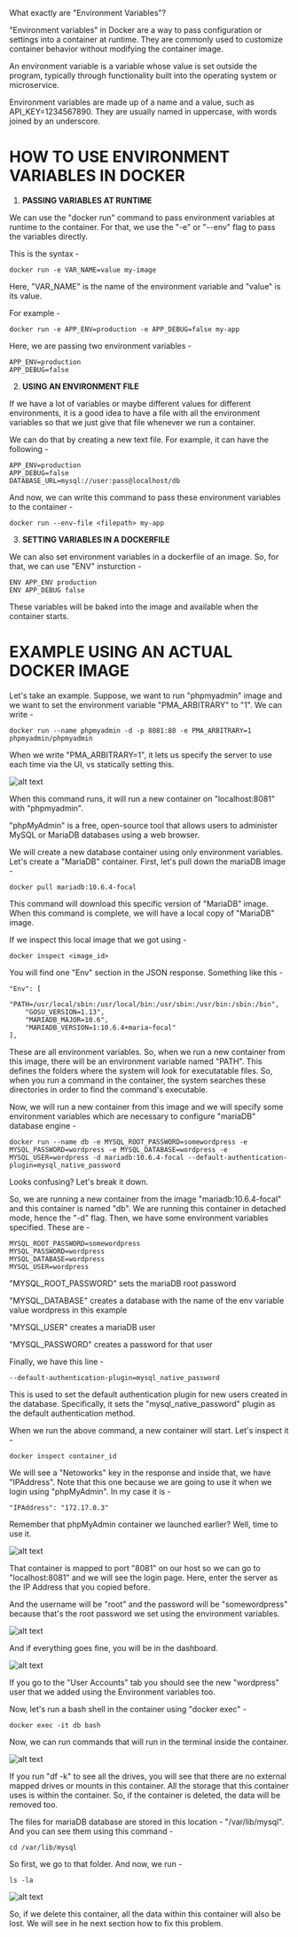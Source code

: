 What exactly are "Environment Variables"?

"Environment variables" in Docker are a way to pass configuration or settings into a container at runtime. They are commonly used to customize container behavior without modifying the container image.

An environment variable is a variable whose value is set outside the program, typically through functionality built into the operating system or microservice.

Environment variables are made up of a name and a value, such as API_KEY=1234567890. They are usually named in uppercase, with words joined by an underscore. 

# HOW TO USE ENVIRONMENT VARIABLES IN DOCKER

1. **PASSING VARIABLES AT RUNTIME**

We can use the "docker run" command to pass environment variables at runtime to the container. For that, we use the "-e" or "--env" flag to pass the variables directly.

This is the syntax -

    docker run -e VAR_NAME=value my-image

Here, "VAR_NAME" is the name of the environment variable and "value" is its value.

For example -

    docker run -e APP_ENV=production -e APP_DEBUG=false my-app

Here, we are passing two environment variables -

    APP_ENV=production
    APP_DEBUG=false

2. **USING AN ENVIRONMENT FILE**

If we have a lot of variables or maybe different values for different environments, it is a good idea to have a file with all the environment variables so that we just give that file whenever we run a container.

We can do that by creating a new text file. For example, it can have the following - 

    APP_ENV=production
    APP_DEBUG=false
    DATABASE_URL=mysql://user:pass@localhost/db

And now, we can write this command to pass these environment variables to the container -

    docker run --env-file <filepath> my-app

3. **SETTING VARIABLES IN A DOCKERFILE**

We can also set environment variables in a dockerfile of an image. So, for that, we can use "ENV" insturction -

    ENV APP_ENV production
    ENV APP_DEBUG false

These variables will be baked into the image and available when the container starts.

# EXAMPLE USING AN ACTUAL DOCKER IMAGE

Let's take an example. Suppose, we want to run "phpmyadmin" image and we want to set the environment variable "PMA_ARBITRARY" to "1". We can write -

    docker run --name phpmyadmin -d -p 8081:80 -e PMA_ARBITRARY=1 phpmyadmin/phpmyadmin

When we write "PMA_ARBITRARY=1", it lets us specify the server to use each time via the UI, vs statically setting this.

![alt text](image-4.png)

When this command runs, it will run a new container on "localhost:8081" with "phpmyadmin".

"phpMyAdmin" is a free, open-source tool that allows users to administer MySQL or MariaDB databases using a web browser.

We will create a new database container using only environment variables. Let's create a "MariaDB" container. First, let's pull down the mariaDB image -

    docker pull mariadb:10.6.4-focal

This command will download this specific version of "MariaDB" image. When this command is complete, we will have a local copy of "MariaDB" image.

If we inspect this local image that we got using -

    docker inspect <image_id>

You will find one "Env" section in the JSON response. Something like this -

    "Env": [
        "PATH=/usr/local/sbin:/usr/local/bin:/usr/sbin:/usr/bin:/sbin:/bin",
        "GOSU_VERSION=1.13",
        "MARIADB_MAJOR=10.6",
        "MARIADB_VERSION=1:10.6.4+maria~focal"
    ],

These are all environment variables. So, when we run a new container from this image, there will be an environment variable named "PATH". This defines the folders where the system will look for executatable files. So, when you run a command in the container, the system searches these directories in order to find the command's executable.

Now, we will run a new container from this image and we will specify some environment variables which are necessary to configure "mariaDB" database engine -

    docker run --name db -e MYSQL_ROOT_PASSWORD=somewordpress -e MYSQL_PASSWORD=wordpress -e MYSQL_DATABASE=wordpress -e MYSQL_USER=wordpress -d mariadb:10.6.4-focal --default-authentication-plugin=mysql_native_password

Looks confusing? Let's break it down.

So, we are running a new container from the image "mariadb:10.6.4-focal" and this container is named "db". We are running this container in detached mode, hence the "-d" flag. Then, we have some environment variables specified. These are -

    MYSQL_ROOT_PASSWORD=somewordpress
    MYSQL_PASSWORD=wordpress
    MYSQL_DATABASE=wordpress
    MYSQL_USER=wordpress

"MYSQL_ROOT_PASSWORD" sets the mariaDB root password

"MYSQL_DATABASE" creates a database with the name of the env variable value wordpress in this example

"MYSQL_USER" creates a mariaDB user

"MYSQL_PASSWORD" creates a password for that user

Finally, we have this line -

    --default-authentication-plugin=mysql_native_password

This is used to set the default authentication plugin for new users created in the database. Specifically, it sets the "mysql_native_password" plugin as the default authentication method.

When we run the above command, a new container will start. Let's inspect it -

    docker inspect container_id

We will see a "Netoworks" key in the response and inside that, we have "IPAddress". Note that this one because we are going to use it when we login using "phpMyAdmin". In my case it is - 

    "IPAddress": "172.17.0.3"

Remember that phpMyAdmin container we launched earlier? Well, time to use it.

![alt text](image-5.png)

That container is mapped to port "8081" on our host so we can go to "localhost:8081" and we will see the login page. Here, enter the server as the IP Address that you copied before.

And the username will be "root" and the password will be "somewordpress" because that's the root password we set using the environment variables.

![alt text](image-6.png)

And if everything goes fine, you will be in the dashboard.

![alt text](image-7.png)

If you go to the "User Accounts" tab you should see the new "wordpress" user that we added using the Environment variables too.

Now, let's run a bash shell in the container using "docker exec" -

    docker exec -it db bash

Now, we can run commands that will run in the terminal inside the container. 

![alt text](image-8.png)

If you run "df -k" to see all the drives, you will see that there are no external mapped drives or mounts in this container. All the storage that this container uses is within the container. So, if the container is deleted, the data will be removed too.

The files for mariaDB database are stored in this location - "/var/lib/mysql". And you can see them using this command -

    cd /var/lib/mysql

So first, we go to that folder. And now, we run -

    ls -la

![alt text](image-9.png)

So, if we delete this container, all the data within this container will also be lost. We will see in he next section how to fix this problem.

